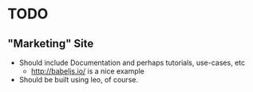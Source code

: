 # TODO

## "Marketing" Site

- Should include Documentation and perhaps tutorials, use-cases, etc
  * http://babeljs.io/ is a nice example
- Should be built using leo, of course.
